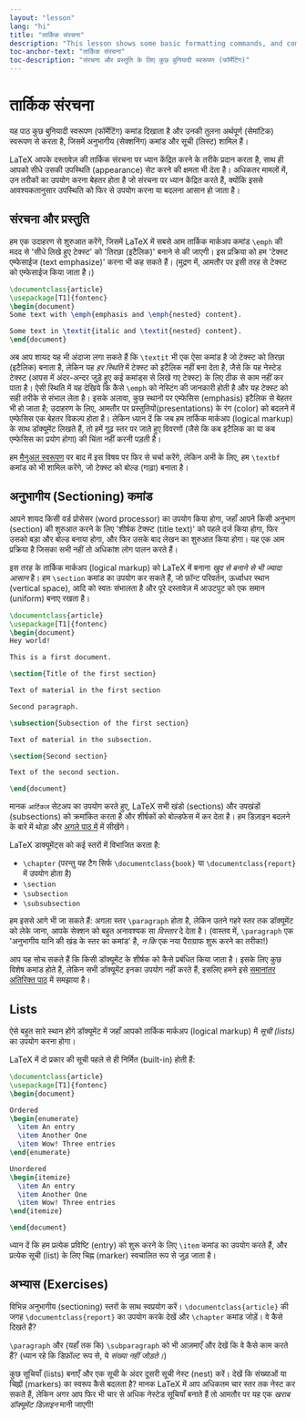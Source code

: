 ```yaml
---
layout: "lesson"
lang: "hi"
title: "तार्किक संरचना"
description: "This lesson shows some basic formatting commands, and compares them with semantic formatting with sectioning commands and lists."
toc-anchor-text: "तार्किक संरचना"
toc-description: "संरचना और प्रस्तुति के लिए कुछ बुनियादी स्वरूपण (फॉर्मेटिंग)"
---
```


# तार्किक संरचना

<span
  class="summary">यह पाठ कुछ बुनियादी स्वरूपण (फॉर्मेटिंग) कमांड दिखाता है और उनकी तुलना अर्थपूर्ण (सेमांटिक) स्वरूपण से करता है, जिसमें अनुभागीय (सेक्शनिंग) कमांड और सूची (लिस्ट) शामिल हैं। </span>


LaTeX आपके दस्तावेज़ की तार्किक संरचना पर ध्यान केंद्रित करने के तरीके प्रदान करता है, साथ ही आपको सीधे उसकी उपस्थिति (appearance) सेट करने की क्षमता भी देता है। अधिकतर मामलों में, उन तरीकों का उपयोग करना बेहतर होता है जो संरचना पर ध्यान केंद्रित करते हैं, क्योंकि इससे आवश्यकतानुसार उपस्थिति को फिर से उपयोग करना या बदलना आसान हो जाता है।


## संरचना और प्रस्तुति  

हम एक उदाहरण से शुरुआत करेंगे, जिसमें LaTeX में सबसे आम तार्किक मार्कअप कमांड `\emph` की मदद से 'सीधे लिखे हुए टेक्स्ट' को 'तिरछा (इटैलिक)' बनाने से की जाएगी। इस प्रक्रिया को हम 'टेक्स्ट एम्फेसाईज (text emphasize)' करना भी कह सकते हैं। (मुद्रण में, आमतौर पर इसी तरह से टेक्स्ट को एम्फेसाईज किया जाता है।)


```latex
\documentclass{article}
\usepackage[T1]{fontenc}
\begin{document}
Some text with \emph{emphasis and \emph{nested} content}.

Some text in \textit{italic and \textit{nested} content}.
\end{document}
```

अब आप शायद यह भी अंदाजा लगा सकते हैं कि `\textit` भी एक ऐसा कमांड है जो टेक्स्ट को तिरछा (इटैलिक) बनाता है, लेकिन यह *हर स्थिति* में टेक्स्ट को इटैलिक नहीं बना देता है, जैसे कि यह नेस्टेड टेक्स्ट (आपस में अंदर-अन्दर जुड़े हुए कई कमांड्स से लिखे गए टेक्स्ट) के लिए ठीक से काम नहीं कर पाता है। ऐसी स्थिति में यह देखिये कि कैसे `\emph` को नेस्टिंग की जानकारी होती है और यह टेक्स्ट को सही तरीके से संभाल लेता है। इसके अलावा, कुछ स्थानों पर एम्फेसिस (emphasis) इटैलिक से बेहतर भी हो जाता है; उदाहरण के लिए, आमतौर पर प्रस्तुतियों(presentations) के रंग (color) को बदलने में एम्फेसिस एक बेहतर विकल्प होता है। लेकिन ध्यान दें कि जब हम तार्किक मार्कअप (logical markup) के साथ डॉक्यूमेंट लिखते हैं, तो हमें गूढ़ स्तर पर जाते हुए विवरणों (जैसे कि कब इटैलिक का या कब एम्फेसिस का प्रयोग होगा) की चिंता नहीं करनी पड़ती है।  

हम [मैनुअल स्वरूपण](lesson-11) पर बाद में इस विषय पर फिर से चर्चा करेंगे, लेकिन अभी के लिए, हम `\textbf` कमांड को भी शामिल करेंगे, जो टेक्स्ट को बोल्ड (गाढ़ा) बनाता है।


## अनुभागीय (Sectioning) कमांड
आपने शायद किसी वर्ड प्रोसेसर (word processor) का उपयोग किया होगा, जहाँ आपने किसी अनुभाग (section) की शुरुआत करने के लिए 'शीर्षक टेक्स्ट (title text)' को पहले दर्ज किया होगा, फिर उसको बड़ा और बोल्ड बनाया होगा, और फिर उसके बाद लेखन का शुरुआत किया होगा। यह एक आम प्रक्रिया है जिसका सभी नहीं तो अधिकांश लोग पालन करते हैं।

इस तरह के तार्किक मार्कअप (logical markup) को LaTeX में बनाना *खुद से बनाने से भी ज्यादा आसान* है। हम `\section` कमांड का उपयोग कर सकते हैं, जो फ़ॉन्ट परिवर्तन, ऊर्ध्वाधर स्थान (vertical space), आदि को स्वतः संभालता है और पूरे दस्तावेज़ में आउटपुट को एक समान (uniform) बनाए रखता है।


```latex
\documentclass{article}
\usepackage[T1]{fontenc}
\begin{document}
Hey world!

This is a first document.

\section{Title of the first section}

Text of material in the first section

Second paragraph.

\subsection{Subsection of the first section}

Text of material in the subsection.

\section{Second section}

Text of the second section.

\end{document}
```

मानक `आर्टिकल` सेटअप का उपयोग करते हुए, LaTeX सभी खंडो (sections) और उपखंडों (subsections) को क्रमांकित करता है और शीर्षकों को बोल्डफेस में कर देता है। हम डिज़ाइन बदलने के बारे में थोड़ा और [अगले पाठ में](पाठ-05) में सीखेंगे।

LaTeX डाक्यूमेंट्स को कई स्तरों में विभाजित करता है:
- `\chapter` (परन्तु यह टैग सिर्फ `\documentclass{book}` या `\documentclass{report}` में उपयोग होता है)
- `\section`
- `\subsection`
- `\subsubsection`

हम इससे आगे भी जा सकते हैं: अगला स्तर `\paragraph` होता है, लेकिन उतने गहरे स्तर तक डॉक्यूमेंट को लेके जाना, आपके सेक्शन को बहुत अनावश्यक सा *विस्तार* दे देता है। (वास्तव में, `\paragraph` एक 'अनुभागीय यानि की खंड के स्तर का कमांड' है, *न कि* एक नया पैराग्राफ शुरू करने का तरीका!)  

आप यह सोच सकते हैं कि किसी डॉक्यूमेंट के शीर्षक को कैसे प्रबंधित किया जाता है। इसके लिए कुछ विशेष कमांड होते हैं, लेकिन सभी डॉक्यूमेंट इनका उपयोग नहीं करते हैं, इसलिए हमने इसे [समानांतर अतिरिक्त पाठ](more-04) में समझाया है।



## Lists

ऐसे बहुत सारे स्थान होंगे डॉक्यूमेंट में जहाँ आपको तार्किक मार्कअप (logical markup) में *सूची (lists)* का उपयोग करना होगा।  

LaTeX में दो प्रकार की सूची पहले से ही निर्मित (built-in) होती हैं:

```latex
\documentclass{article}
\usepackage[T1]{fontenc}
\begin{document}

Ordered
\begin{enumerate}
  \item An entry
  \item Another One
  \item Wow! Three entries
\end{enumerate}

Unordered
\begin{itemize}
  \item An entry
  \item Another One
  \item Wow! Three entries
\end{itemize}

\end{document}
```

ध्यान दें कि हम प्रत्येक प्रविष्टि (entry) को शुरू करने के लिए `\item` कमांड का उपयोग करते हैं, और प्रत्येक सूची (list) के लिए चिह्न (marker) स्वचालित रूप से जुड़ जाता है।


## अभ्यास (Exercises)  

विभिन्न अनुभागीय (sectioning) स्तरों के साथ स्वप्रयोग करें। `\documentclass{article}` की जगह `\documentclass{report}` का उपयोग करके देखें और `\chapter` कमांड जोड़ें। वे कैसे दिखते हैं? 

`\paragraph` और (यहाँ तक कि) `\subparagraph` को भी आज़माएँ और देखें कि वे कैसे काम करते हैं? (ध्यान रहे कि डिफ़ॉल्ट रूप से, ये *संख्या नहीं जोड़ते।*)  

कुछ सूचियाँ (lists) बनाएँ और एक सूची के अंदर दूसरी सूची नेस्ट (nest) करें। देखें कि संख्याओं या चिह्नों (markers) का स्वरूप कैसे बदलता है? मानक LaTeX में आप अधिकतम चार स्तर तक नेस्ट कर सकते हैं, लेकिन अगर आप फिर भी चार से अधिक नेस्टेड सूचियाँ बनाते हैं तो आमतौर पर यह एक *खराब डॉक्यूमेंट डिज़ाइन* मानी जाएगी!
